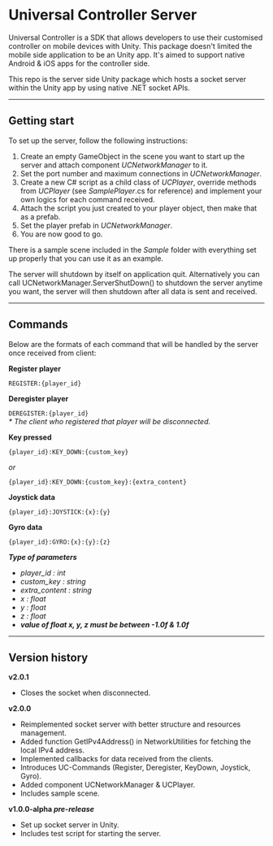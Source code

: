 # Universal Controller Server

Universal Controller is a SDK that allows developers to use their customised 
controller on mobile devices with Unity. This package doesn't limited the 
mobile side application to be an Unity app. It's aimed to support native 
Android & iOS apps for the controller side.

This repo is the server side Unity package which hosts a socket server within 
the Unity app by using native .NET socket APIs.

---
## Getting start

To set up the server, follow the following instructions:

1. Create an empty GameObject in the scene you want to start up the server 
and attach component _UCNetworkManager_ to it.
2. Set the port number and maximum connections in _UCNetworkManager_.
3. Create a new C# script as a child class of _UCPlayer_, override methods from 
_UCPlayer_ (see _SamplePlayer_.cs for reference) and implement your own logics for 
each command received.
4. Attach the script you just created to your player object, then make that as 
a prefab.
5. Set the player prefab in _UCNetworkManager_.
6. You are now good to go.

There is a sample scene included in the _Sample_ folder with everything set up 
properly that you can use it as an example.

The server will shutdown by itself on application quit. Alternatively you can 
call UCNetworkManager.ServerShutDown() to shutdown the server anytime you 
want, the server will then shutdown after all data is sent and received.

---
## Commands

Below are the formats of each command that will be handled by the server once 
received from client:

__Register player__

`REGISTER:{player_id}`

__Deregister player__

`DEREGISTER:{player_id}`<br>
_* The client who registered that player will be disconnected._

__Key pressed__

`{player_id}:KEY_DOWN:{custom_key}`

_or_

`{player_id}:KEY_DOWN:{custom_key}:{extra_content}`

__Joystick data__

`{player_id}:JOYSTICK:{x}:{y}`

__Gyro data__

`{player_id}:GYRO:{x}:{y}:{z}`

___Type of parameters___

- _player\_id : int_
- _custom\_key : string_
- _extra\_content : string_
- _x : float_
- _y : float_
- _z : float_
- ___value of float x, y, z must be between -1.0f & 1.0f___

---
## Version history

__v2.0.1__

- Closes the socket when disconnected.

__v2.0.0__

- Reimplemented socket server with better structure and resources management.
- Added function GetIPv4Address() in NetworkUtilities for fetching the local 
IPv4 address.
- Implemented callbacks for data received from the clients.
- Introduces UC-Commands (Register, Deregister, KeyDown, Joystick, Gyro).
- Added component UCNetworkManager & UCPlayer.
- Includes sample scene.

__v1.0.0-alpha *pre-release*__

 - Set up socket server in Unity.
 - Includes test script for starting the server.
